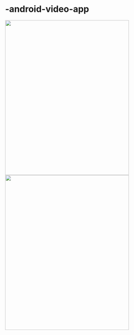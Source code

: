 # -android-video-app
<img src="https://scontent.fhan5-2.fna.fbcdn.net/v/t1.15752-9/288363962_540933954408430_6049381412225658633_n.jpg?_nc_cat=104&ccb=1-7&_nc_sid=ae9488&_nc_ohc=TVcyZA-_2WgAX8MJxON&_nc_ht=scontent.fhan5-2.fna&oh=03_AVIZQVUpodZ54dnrjj-anAEXnyvcjCKQXe8Zbnl7yxA-eg&oe=62DDCC35" width="400" height="500" />

<img src="https://scontent.fhan5-2.fna.fbcdn.net/v/t1.15752-9/289069439_537267221475781_5153099320238634773_n.jpg?_nc_cat=104&ccb=1-7&_nc_sid=ae9488&_nc_ohc=y9mWAbW1jncAX_Lsm0k&tn=bU9ii5h59jri2CD2&_nc_ht=scontent.fhan5-2.fna&oh=03_AVIo0jVHLkmGCXRsnpK3Mbx6cEJ7tqhpcbZFJp6rFKMUGw&oe=62DC77B7" width="400" height="500" />
